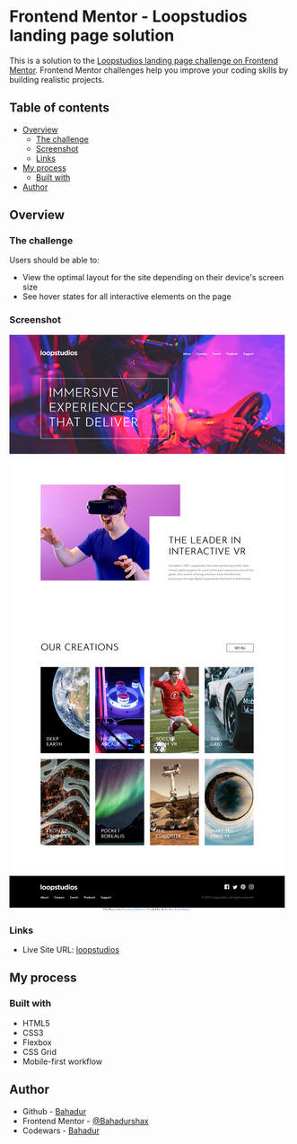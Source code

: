 # Frontend Mentor - Loopstudios landing page solution

This is a solution to the [Loopstudios landing page challenge on Frontend Mentor](https://www.frontendmentor.io/challenges/loopstudios-landing-page-N88J5Onjw). Frontend Mentor challenges help you improve your coding skills by building realistic projects. 

## Table of contents

- [Overview](#overview)
  - [The challenge](#the-challenge)
  - [Screenshot](#screenshot)
  - [Links](#links)
- [My process](#my-process)
  - [Built with](#built-with)
- [Author](#author)


## Overview

### The challenge

Users should be able to:

- View the optimal layout for the site depending on their device's screen size
- See hover states for all interactive elements on the page

### Screenshot

![](./project-screenshot.png)

### Links

- Live Site URL: [loopstudios](https://br-loopstudios.netlify.app/)

## My process

### Built with

- HTML5
- CSS3
- Flexbox
- CSS Grid
- Mobile-first workflow


## Author

- Github - [Bahadur](https://github.com/Bahadurshax)
- Frontend Mentor - [@Bahadurshax](https://www.frontendmentor.io/profile/Bahadurshax)
- Codewars - [Bahadur](https://www.codewars.com/users/Bahadur%20Arzimbetov)

